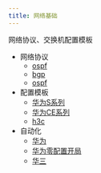 ```yaml
---
title: 网络基础
---
```

网络协议、交换机配置模板
- 网络协议
    - [ospf](./protocol/1.ospf.md)
    - [bgp](./protocol/2.bgp.md)
    - [ospf](./protocol/3.stp.md)
- 配置模板
    - [华为S系列](./template/1.hw_s.md)
    - [华为CE系列](./template/2.hw_ce.md)
    - [h3c](./template/3.h3c.md)
- 自动化
    - [华为](./自动化运维/1.hw.md)
    - [华为零配置开局](./自动化运维/2.华为零配置开局.md)
    - [华三](./自动化运维/3.h3c.md)
